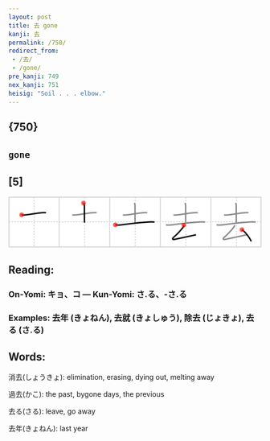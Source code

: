 ```yaml
---
layout: post
title: 去 gone
kanji: 去
permalink: /750/
redirect_from:
 - /去/
 - /gone/
pre_kanji: 749
nex_kanji: 751
heisig: "Soil . . . elbow."
---
```


## {750}

## `gone`

## [5]

<div class="stroke"><img src="../images/E58EBB.png" /></div>

## Reading:

### On-Yomi: キョ、コ &mdash; Kun-Yomi: さ.る、-さ.る

### Examples: 去年 (きょねん), 去就 (きょしゅう), 除去 (じょきょ), 去る (さ.る)

## Words:

消去(しょうきょ): elimination, erasing, dying out, melting away

過去(かこ): the past, bygone days, the previous

去る(さる): leave, go away

去年(きょねん): last year

